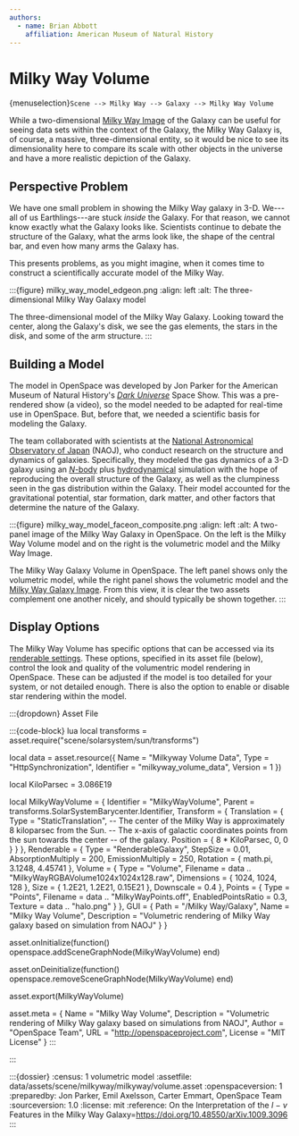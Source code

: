 ```yaml
---
authors:
  - name: Brian Abbott
    affiliation: American Museum of Natural History
---
```



# Milky Way Volume

{menuselection}`Scene --> Milky Way --> Galaxy --> Milky Way Volume`


While a two-dimensional [Milky Way Image](../milky-way-image/index) of the Galaxy can be useful for seeing data sets within the context of the Galaxy, the Milky Way Galaxy is, of course, a massive, three-dimensional entity, so it would be nice to see its dimensionality here to compare its scale with other objects in the universe and have a more realistic depiction of the Galaxy.


## Perspective Problem

We have one small problem in showing the Milky Way galaxy in 3-D. We---all of us Earthlings---are stuck _inside_ the Galaxy. For that reason, we cannot know exactly what the Galaxy looks like. Scientists continue to debate the structure of the Galaxy, what the arms look like, the shape of the central bar, and even how many arms the Galaxy has.

This presents problems, as you might imagine, when it comes time to construct a scientifically accurate model of the Milky Way.


:::{figure} milky_way_model_edgeon.png
:align: left
:alt: The three-dimensional Milky Way Galaxy model

The three-dimensional model of the Milky Way Galaxy. Looking toward the center, along the Galaxy's disk, we see the gas elements, the stars in the disk, and some of the arm structure.
:::


## Building a Model

The model in OpenSpace was developed by Jon Parker for the American Museum of Natural History's [_Dark Universe_](https://www.amnh.org/global-business-development/planetarium-content/dark-universe) Space Show. This was a pre-rendered show (a video), so the model needed to be adapted for real-time use in OpenSpace. But, before that, we needed a scientific basis for modeling the Galaxy.

The team collaborated with scientists at the [National Astronomical Observatory of Japan](https://www.nao.ac.jp/en/) (NAOJ), who conduct research on the structure and dynamics of galaxies. Specifically, they modeled the gas dynamics of a 3-D galaxy using an [_N_-body](https://en.wikipedia.org/wiki/N-body_simulation#Direct_gravitational_N-body_simulations) plus [hydrodynamical](https://en.wikipedia.org/wiki/Fluid_dynamics) simulation with the hope of reproducing the overall structure of the Galaxy, as well as the clumpiness seen in the gas distribution within the Galaxy. Their model accounted for the gravitational potential, star formation, dark matter, and other factors that determine the nature of the Galaxy.



:::{figure} milky_way_model_faceon_composite.png
:align: left
:alt: A two-panel image of the Milky Way Galaxy in OpenSpace. On the left is the Milky Way Volume model and on the right is the volumetric model and the Milky Way Image. 

The Milky Way Galaxy Volume in OpenSpace. The left panel shows only the volumetric model, while the right panel shows the volumetric model and the [Milky Way Galaxy Image](../milky-way-image/index). From this view, it is clear the two assets complement one another nicely, and should typically be shown together.
:::


## Display Options

The Milky Way Volume has specific options that can be accessed via its [renderable settings](/reference/asset-components/RenderableGalaxy). These options, specified in its asset file (below), control the look and quality of the volumentric model rendering in OpenSpace. These can be adjusted if the model is too detailed for your system, or not detailed enough. There is also the option to enable or disable star rendering within the model.

:::{dropdown} Asset File

:::{code-block} lua
local transforms = asset.require("scene/solarsystem/sun/transforms")



local data = asset.resource({
  Name = "Milkyway Volume Data",
  Type = "HttpSynchronization",
  Identifier = "milkyway_volume_data",
  Version = 1
})


local KiloParsec = 3.086E19

local MilkyWayVolume = {
  Identifier = "MilkyWayVolume",
  Parent = transforms.SolarSystemBarycenter.Identifier,
  Transform = {
    Translation = {
      Type = "StaticTranslation",
      -- The center of the Milky Way is approximately 8 kiloparsec from the Sun.
      -- The x-axis of galactic coordinates points from the sun towards the center
      -- of the galaxy.
      Position = { 8 * KiloParsec, 0, 0 }
    }
  },
  Renderable = {
    Type = "RenderableGalaxy",
    StepSize = 0.01,
    AbsorptionMultiply = 200,
    EmissionMultiply = 250,
    Rotation = { math.pi, 3.1248, 4.45741 },
    Volume = {
      Type = "Volume",
      Filename = data .. "MilkyWayRGBAVolume1024x1024x128.raw",
      Dimensions = { 1024, 1024, 128 },
      Size = { 1.2E21, 1.2E21, 0.15E21 },
      Downscale = 0.4
    },
    Points = {
      Type = "Points",
      Filename = data .. "MilkyWayPoints.off",
      EnabledPointsRatio = 0.3,
      Texture = data .. "halo.png"
    }
  },
  GUI = {
    Path = "/Milky Way/Galaxy",
    Name = "Milky Way Volume",
    Description = "Volumetric rendering of Milky Way galaxy based on simulation from NAOJ"
  }
}


asset.onInitialize(function()
  openspace.addSceneGraphNode(MilkyWayVolume)
end)

asset.onDeinitialize(function()
  openspace.removeSceneGraphNode(MilkyWayVolume)
end)

asset.export(MilkyWayVolume)



asset.meta = {
  Name = "Milky Way Volume",
  Description = "Volumetric rendering of Milky Way galaxy based on simulations from NAOJ",
  Author = "OpenSpace Team",
  URL = "http://openspaceproject.com",
  License = "MIT License"
}
:::

:::




:::{dossier}
:census: 1 volumetric model
:assetfile: data/assets/scene/milkyway/milkyway/volume.asset
:openspaceversion: 1
:preparedby: Jon Parker, Emil Axelsson, Carter Emmart, OpenSpace Team
:sourceversion: 1.0
:license: mit
:reference: On the Interpretation of the _l_ − _v_ Features in the Milky Way Galaxy=https://doi.org/10.48550/arXiv.1009.3096
:::